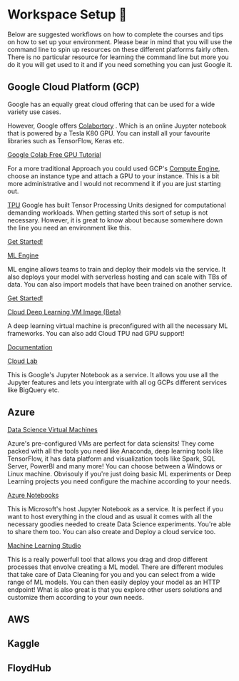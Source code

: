 # Workspace Setup 📡

Below are suggested workflows on how to complete the courses and tips on how to set up your environment. Please bear in mind that you will use the command line to spin up resources on these different platforms fairly often. There is no particular resource for learning the command line but more you do it you will get used to it and if you need something you can just Google it. 



## Google Cloud Platform (GCP)

Google has an equally great cloud offering that can be used for a wide variety use cases. 

However, Google offers [Colabortory](https://colab.research.google.com/) . Which is an online Juypter notebook that is powered by a Tesla K80 GPU. You can install all your favourite libraries such as TensorFlow, Keras etc. 

[Google Colab Free GPU Tutorial](https://medium.com/deep-learning-turkey/google-colab-free-gpu-tutorial-e113627b9f5d) 

For a more traditional Approach you could used GCP's [Compute Engine](https://cloud.google.com/compute/pricing#gpus), choose an instance type and attach a GPU to your instance. This is a bit more administrative and I would not recommend it if you are just starting out. 

[TPU](https://cloud.google.com/tpu/)
Google has built Tensor Processing Units designed for computational demanding workloads. When getting started this sort of setup is not necessary. However, it is great to know about because somewhere down the line you need an environment like this. 

[Get Started!](https://cloud.google.com/tpu/docs/quickstart)

[ML Engine](https://cloud.google.com/ml-engine/docs/tensorflow/getting-started-training-prediction)

ML engine allows teams to train and deploy their models via the service. It also deploys your model with serverless hosting and can scale with TBs of data. You can also import models that have been trained on another service.

[Get Started!](https://cloud.google.com/ml-engine/docs/tensorflow/getting-started-training-prediction)

[Cloud Deep Learning VM Image (Beta)](https://cloud.google.com/deep-learning-vm-image/)

A deep learning virtual machine is preconfigured with all the necessary ML frameworks. You can also add Cloud TPU nad GPU support! 

[Documentation](https://cloud.google.com/deep-learning-vm/docs/)

[Cloud Lab](https://cloud.google.com/datalab/)

This is Google's Jupyter Notebook as a service. It allows you use all the Jupyter features and lets you intergrate with all og GCPs different services like BigQuery etc. 

## Azure

[Data Science Virtual Machines](https://azure.microsoft.com/en-us/services/virtual-machines/data-science-virtual-machines/)

Azure's pre-configured VMs are perfect for data sciensits! They come packed with all the tools you need like Anaconda, deep learning tools like TensorFlow, it has data platform and visualization tools like Spark, SQL Server, PowerBI and many more! You can choose between a Windows or Linux machine. Obvisouly if you're just doing basic ML experiments or Deep Learning projects you need configure the machine according to your needs. 

[Azure Notebooks](https://notebooks.azure.com/)

This is Microsoft's host Jupyter Notebook as a service. It is perfect if you want to host everything in the cloud and as usual it comes with all the necessary goodies needed to create Data Science experiments. You're able to share them too. You can also create and Deploy a cloud service too.

[Machine Learning Studio](https://azure.microsoft.com/en-us/services/machine-learning-studio/)

This is a really powerfull tool that allows you drag and drop different processes that envolve creating a ML model. There are different modules that take care of Data Cleaning for you and you can select from a wide range of ML models. You can then easily deploy your model as an HTTP endpoint! What is also great is that you explore other users solutions and customize them according to your own needs. 

## AWS

## Kaggle

## FloydHub

